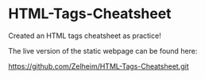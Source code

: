 # HTML-Tags-Cheatsheet

Created an HTML tags cheatsheet as practice! 

The live version of the static webpage can be found here:

https://github.com/Zelheim/HTML-Tags-Cheatsheet.git

